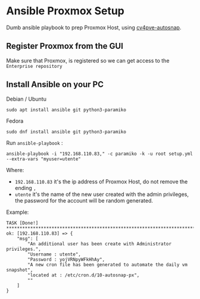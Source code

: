 # Ansible Proxmox Setup

Dumb ansible playbook to prep Proxmox Host, using [cv4pve-autosnap](https://github.com/Corsinvest/cv4pve-autosnap).

## Register Proxmox from the GUI

Make sure that Proxmox, is registered so we can get access to the `Enterprise repository`

## Install Ansible on your PC

Debian / Ubuntu

```
sudo apt install ansible git python3-paramiko
```

Fedora

```
sudo dnf install ansible git python3-paramiko
```

Run `ansible-playbook` :

```
ansible-playbook -i "192.168.110.83," -c paramiko -k -u root setup.yml --extra-vars "myuser=utente"
```
Where:
- `192.168.110.83` it's the ip address of Proxmox Host, do not remove the ending  `,`
- `utente` it's the name of the new user created with the admin privileges, the password for the account will be random generated.

Example:

```
TASK [Done!] *************************************************************************************************************************************************
ok: [192.168.110.83] => {
    "msg": [
        "An additional user has been create with Administrator privileges.",
        "Username : utente",
        "Password : yojVRNpyWFkHhAy",
        "A new cron file has been generated to automate the daily vm snapshot",
        "located at : /etc/cron.d/10-autosnap-px",
        ""
    ]
}
```
